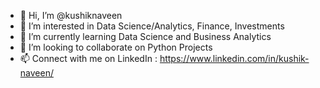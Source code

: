 - 👋 Hi, I’m @kushiknaveen
- 👀 I’m interested in Data Science/Analytics, Finance, Investments
- 🌱 I’m currently learning Data Science and Business Analytics
- 💞️ I’m looking to collaborate on Python Projects
- 📫 Connect with me on LinkedIn : https://www.linkedin.com/in/kushik-naveen/

<!---
kushiknaveen/kushiknaveen is a ✨ special ✨ repository because its `README.md` (this file) appears on your GitHub profile.
You can click the Preview link to take a look at your changes.
--->
